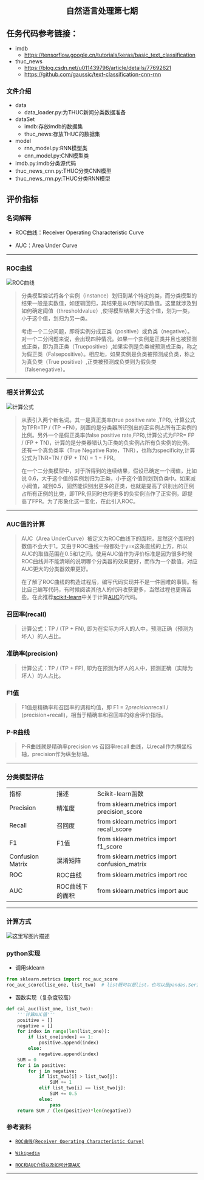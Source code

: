 <h2 align="center">自然语言处理第七期</h2>

## 任务代码参考链接：
- imdb
    - https://tensorflow.google.cn/tutorials/keras/basic_text_classification
- thuc_news
    - https://blog.csdn.net/u011439796/article/details/77692621
    - https://github.com/gaussic/text-classification-cnn-rnn

### 文件介绍
- data
  - data_loader.py:为THUC新闻分类数据准备
- dataSet
  - imdb:存放imdb的数据集
  - thuc_news:存放THUC的数据集
- model
  - rnn_model.py:RNN模型类
  - cnn_model.py:CNN模型类
- imdb.py:imdb分类源代码
- thuc_news_cnn.py:THUC分类CNN模型
- thuc_news_rnn.py:THUC分类RNN模型

## 评价指标

### **名词解释**

- ROC曲线：Receiver Operating Characteristic Curve

- AUC：Area Under Curve
***
### **ROC曲线**
![ROC曲线](http://img.blog.csdn.net/20180303220440674)
> 分类模型尝试将各个实例（instance）划归到某个特定的类，而分类模型的结果一般是实数值，如逻辑回归，其结果是从0到1的实数值。这里就涉及到如何确定阈值（thresholdvalue）,使得模型结果大于这个值，划为一类，小于这个值，划归为另一类。
> 
> 考虑一个二分问题，即将实例分成正类（positive）或负类（negative）。对一个二分问题来说，会出现四种情况。如果一个实例是正类并且也被预测成正类，即为真正类（Truepositive）,如果实例是负类被预测成正类，称之为假正类（Falsepositive）。相应地，如果实例是负类被预测成负类，称之为真负类（True positive）,正类被预测成负类则为假负类（falsenegative）。

***
### **相关计算公式**

![计算公式](http://img.blog.csdn.net/20180303220425667)


> 从表引入两个新名词。其一是真正类率(true positive rate ,TPR), 计算公式为TPR=TP / (TP +FN)，刻画的是分类器所识别出的正实例占所有正实例的比例。另外一个是假正类率(false positive rate,FPR),计算公式为FPR= FP / (FP + TN)，计算的是分类器错认为正类的负实例占所有负实例的比例。还有一个真负类率（True Negative Rate，TNR），也称为specificity,计算公式为TNR=TN / (FP + TN) = 1 − FPR。
> 
> 在一个二分类模型中，对于所得到的连续结果，假设已确定一个阀值，比如说 0.6，大于这个值的实例划归为正类，小于这个值则划到负类中。如果减小阀值，减到0.5，固然能识别出更多的正类，也就是提高了识别出的正例占所有正例的比类，即TPR,但同时也将更多的负实例当作了正实例，即提高了FPR。为了形象化这一变化，在此引入ROC。

***
### **AUC值的计算**


> AUC（Area UnderCurve）被定义为ROC曲线下的面积，显然这个面积的数值不会大于1。又由于ROC曲线一般都处于y=x这条直线的上方，所以AUC的取值范围在0.5和1之间。使用AUC值作为评价标准是因为很多时候ROC曲线并不能清晰的说明哪个分类器的效果更好，而作为一个数值，对应AUC更大的分类器效果更好。
> 
> 在了解了ROC曲线的构造过程后，编写代码实现并不是一件困难的事情。相比自己编写代码，有时候阅读其他人的代码收获更多，当然过程也更痛苦些。在此推荐[scikit-learn](http://scikit-learn.org/stable/)中关于计算[AUC](https://github.com/scikit-learn/scikit-learn/blob/a24c8b46/sklearn/metrics/ranking.py#L39)的代码。

### **召回率(recall)**
> 计算公式：TP / (TP + FN), 即为在实际为坏人的人中，预测正确（预测为坏人）的人占比。

### **准确率(precision)**
> 计算公式：TP / (TP + FP), 即为在预测为坏人的人中，预测正确（实际为坏人）的人占比。

### **F1值**
> F1值是精确率和召回率的调和均值，即 F1 = 2*precision*recall / (precision+recall)，相当于精确率和召回率的综合评价指标。

### **P-R曲线**
> P-R曲线就是精确率precision vs 召回率recall 曲线，以recall作为横坐标轴，precision作为纵坐标轴。

***
### **分类模型评估**

<table align="center">
	<tr>
		<td>指标</td>
		<td>描述</td>
		<td>Scikit-learn函数</td>
	</tr>
	<tr>
		<td>Precision</td>
		<td>精准度</td>
		<td>from sklearn.metrics import precision_score</td>
	</tr>
	<tr>
		<td>Recall</td>
		<td>召回度</td>
		<td>from sklearn.metrics import recall_score</td>
	</tr>
	<tr>
		<td>F1</td>
		<td>	F1值</td>
		<td>from sklearn.metrics import f1_score</td>
	</tr>
	<tr>
		<td>Confusion Matrix</td>
		<td>混淆矩阵</td>
		<td>from sklearn.metrics import confusion_matrix</td>
	</tr>
	<tr>
		<td>ROC</td>
		<td>ROC曲线</td>
		<td>from sklearn.metrics import roc</td>
	</tr>
	<tr>
		<td>AUC</td>
		<td>ROC曲线下的面积</td>
		<td>from sklearn.metrics import auc</td>
	</tr>
</table>

***
### **计算方式**
![这里写图片描述](https://img-blog.csdn.net/20180414191247979)

### **python实现**

- 调用sklearn
```python
from sklearn.metrics import roc_auc_score
roc_auc_score(lise_one, list_two)  # list既可以是list，也可以是pandas.Series #
```

-  函数实现（复杂度较高）
```python
def cal_auc(list_one, list_two):
    '''计算AUC值'''
    positive = []
    negative = []
    for index in range(len(list_one)):
        if list_one[index] == 1:
            positive.append(index)
        else:
            negative.append(index)
    SUM = 0
    for i in positive:
        for j in negative:
            if list_two[i] > list_two[j]:
                SUM += 1
            elif list_two[i] == list_two[j]:
                SUM += 0.5
            else:
                pass
    return SUM / (len(positive)*len(negative))
```

### **参考资料**

- [`ROC曲线(Receiver Operating Characteristic Curve)`](http://blog.sina.com.cn/s/blog_531bb7630100v4ny.html)

- [`Wikipedia`](https://en.wikipedia.org/wiki/Receiver_operating_characteristic)

- [`ROC和AUC介绍以及如何计算AUC`](http://alexkong.net/2013/06/introduction-to-auc-and-roc/)

***
